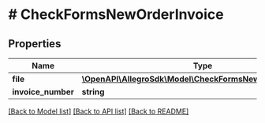 # # CheckFormsNewOrderInvoice

## Properties

Name | Type | Description | Notes
------------ | ------------- | ------------- | -------------
**file** | [**\OpenAPI\AllegroSdk\Model\CheckFormsNewOrderInvoiceFile**](CheckFormsNewOrderInvoiceFile.md) |  |
**invoice_number** | **string** |  | [optional]

[[Back to Model list]](../../README.md#models) [[Back to API list]](../../README.md#endpoints) [[Back to README]](../../README.md)
